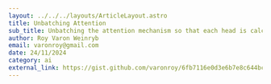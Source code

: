 ```yaml
---
layout: ../../../layouts/ArticleLayout.astro
title: Unbatching Attention
sub_title: Unbatching the attention mechanism so that each head is calculated individually
author: Roy Varon Weinryb
email: varonroy@gmail.com
date: 24/11/2024
category: ai
external_link: https://gist.github.com/varonroy/6fb7116e0d3e6b7e8c644bc20076926e
---
```

